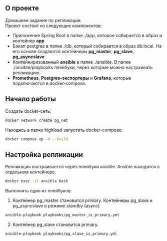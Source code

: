 ## О проекте
Домашнее задание по репликации.  
Проект состоит из следующих компонентов:  
* Приложение Spring Boot в папке ./app, которое собирается в образ и контейнер **app**  
* Бэкап postgres в папке ./db, который собирается в образ db:local. На его основе создаются контейнеры **pg_master**, **pg_slave**, **pg_asyncslave**  
* Контейниризованный **ansible** в папке ./ansible. В папке ./ansible/playbooks плейбуки, через которые можно настраивать репликацию.
* **Prometheus**, **Postgres-экспортеры** и **Grafana**, которые подключаются в docker-compose.
## Начало работы
Создать docker-сеть:
```bash
docker network create pg_net
```
Находясь в папке highload запустить docker-compose:
```bash
docker compose up -d --build
```
## Настройка репликации
Репликация настраивается через плейбуки ansible. Ansible находится в отдельном контейнере.
```bash
docker exec -it ansible bash
```
Выполнить один из плейбуков:  

1. Контейнер pg_master становится primary. Контейнеры pg_slave и pg_asyncslave в режиме standby (async)
```bash
ansible-playbook playbooks/pg_master_is_primary.yml
```
2. Контейнер pg_slave становится primary.
```bash
ansible-playbook playbooks/pg_slave_is_primary.yml
```
